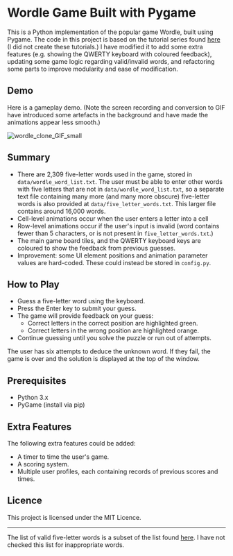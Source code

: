 # Wordle Game Built with Pygame
This is a Python implementation of the popular game Wordle, built using Pygame. The code in this project is based on the tutorial series found [here](https://youtu.be/LP7Lja8ePpg?si=6ISR-HhaBQUqM53t) (I did not create these tutorials.) I have modified it to add some extra features (e.g. showing the QWERTY keyboard with coloured feedback), updating some game logic regarding valid/invalid words, and refactoring some parts to improve modularity and ease of modification.

## Demo
Here is a gameplay demo. (Note the screen recording and conversion to GIF have introduced some artefacts in the background and have made the animations appear less smooth.)
<br>

![wordle_clone_GIF_small](https://github.com/rg1990/pywordle/assets/70291897/0d1f33a8-8dfb-41fe-aae6-8ac8b8e7cc06)


## Summary
- There are 2,309 five-letter words used in the game, stored in `data/wordle_word_list.txt`. The user must be able to enter other words with five letters that are not in `data/wordle_word_list.txt`, so a separate text file containing many more (and many more obscure) five-letter words is also provided at `data/five_letter_words.txt`. This larger file contains around 16,000 words.
- Cell-level animations occur when the user enters a letter into a cell
- Row-level animations occur if the user's input is invalid (word contains fewer than 5 characters, or is not present in `five_letter_words.txt`.)
- The main game board tiles, and the QWERTY keyboard keys are coloured to show the feedback from previous guesses.
- Improvement: some UI element positions and animation parameter values are hard-coded. These could instead be stored in `config.py`.

## How to Play
<!--The user must correctly deduce a five-letter word by following a process of submitting guesses and receiving feedback. The feedback tells the user which letters (if any) from their guess are present in the unknown word, and provides information about the correctness of the position of the guessed letter. If a letter from the user's guess is present in the unknown word, but is in the wrong place, the letter will be coloured orange. If the letter from the user's guess is present in the unknown word, and it is also in the correct place, the letter will be coloured green. -->

- Guess a five-letter word using the keyboard.
- Press the Enter key to submit your guess.
- The game will provide feedback on your guess:
  - Correct letters in the correct position are highlighted green.
  - Correct letters in the wrong position are highlighted orange.
- Continue guessing until you solve the puzzle or run out of attempts.

The user has six attempts to deduce the unknown word. If they fail, the game is over and the solution is displayed at the top of the window.

## Prerequisites
- Python 3.x
- PyGame (install via pip)

## Extra Features
The following extra features could be added:
- A timer to time the user's game.
- A scoring system.
- Multiple user profiles, each containing records of previous scores and times.


## Licence
This project is licensed under the MIT Licence.

---
The list of valid five-letter words is a subset of the list found [here](https://github.com/dwyl/english-words/tree/master). I have not checked this list for inappropriate words.
